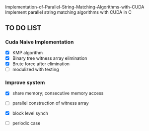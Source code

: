 #
Implementation-of-Parallel-String-Matching-Algorithms-with-CUDA
Implement parallel string matching algorithms with CUDA in C

## TO DO LIST
### Cuda Naive Implementation
- [x] KMP algorithm
- [x] Binary tree witness array elimination
- [x] Brute force after elimination
- [ ] modulized with testing
### Improve system
- [x] share memory; consecutive memory access
- [ ] parallel construction of witness array
- [x] block level synch
- [ ] periodic case





